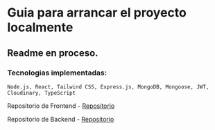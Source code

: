 # Guia para arrancar el proyecto localmente

## Readme en proceso.

### Tecnologias implementadas:

`Node.js, React, Tailwind CSS, Express.js, MongoDB, Mongoose, JWT, Cloudinary, TypeScript`

Repositorio de Frontend - [Repositorio](https://github.com/Calvinuhh/devtree_client)

Repositorio de Backend - [Repositorio](https://github.com/Calvinuhh/devtree_server)
